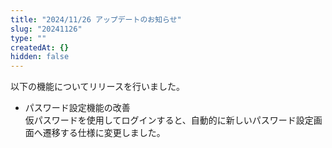```yaml
---
title: "2024/11/26 アップデートのお知らせ"
slug: "20241126"
type: ""
createdAt: {}
hidden: false
---
```


以下の機能についてリリースを行いました。

- パスワード設定機能の改善  
  仮パスワードを使用してログインすると、自動的に新しいパスワード設定画面へ遷移する仕様に変更しました。
